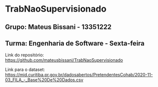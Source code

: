 # TrabNaoSupervisionado
## Grupo: Mateus Bissani - 13351222
## Turma: Engenharia de Software - Sexta-feira

Link do repositório:
https://github.com/mateusbissani/TrabNaoSupervisionado

Link para o dataset:
https://mid.curitiba.pr.gov.br/dadosabertos/PretendentesCohab/2020-11-03_FILA_-_Base%20De%20Dados.csv
